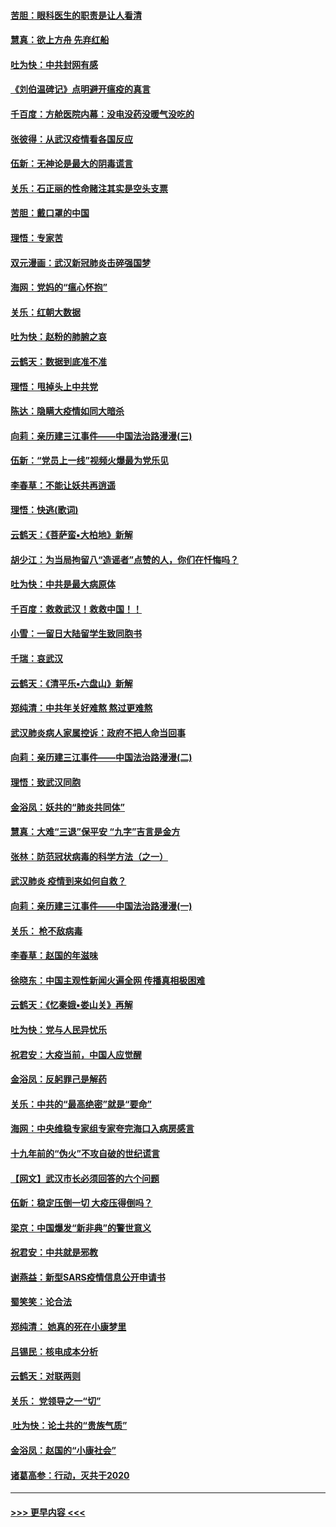 #### [苦胆：眼科医生的职责是让人看清](../pages/nsc993/n11853840.md?t=02091555) 
#### [慧真：欲上方舟 先弃红船](../pages/nsc993/n11853483.md?t=02091555) 
#### [吐为快：中共封网有感](../pages/nsc993/n11852575.md?t=02091555) 
#### [《刘伯温碑记》点明避开瘟疫的真言](../pages/nsc993/n11852128.md?t=02091555) 
#### [千百度：方舱医院内幕：没电没药没暖气没吃的](../pages/nsc993/n11850211.md?t=02091555) 
#### [张彼得：从武汉疫情看各国反应](../pages/nsc993/n11850102.md?t=02091555) 
#### [伍新：无神论是最大的阴毒谎言](../pages/nsc993/n11846129.md?t=02091555) 
#### [关乐：石正丽的性命赌注其实是空头支票](../pages/nsc993/n11846109.md?t=02091555) 
#### [苦胆：戴口罩的中国](../pages/nsc993/n11845576.md?t=02091555) 
#### [理悟：专家苦](../pages/nsc993/n11845564.md?t=02091555) 
#### [双元漫画：武汉新冠肺炎击碎强国梦](../pages/nsc993/n11843320.md?t=02091555) 
#### [海网：党妈的“瘟心怀抱”](../pages/nsc993/n11840740.md?t=02091555) 
#### [关乐：红朝大数据](../pages/nsc993/n11840675.md?t=02091555) 
#### [吐为快：赵粉的肺腑之哀](../pages/nsc993/n11840618.md?t=02091555) 
#### [云鹤天：数据到底准不准](../pages/nsc993/n11840325.md?t=02091555) 
#### [理悟：甩掉头上中共党](../pages/nsc993/n11838826.md?t=02091555) 
#### [陈达：隐瞒大疫情如同大暗杀](../pages/nsc993/n11838771.md?t=02091555) 
#### [向莉：亲历建三江事件——中国法治路漫漫(三)](../pages/nsc993/n11831825.md?t=02091555) 
#### [伍新：“党员上一线”视频火爆最为党乐见](../pages/nsc993/n11838200.md?t=02091555) 
#### [李春草：不能让妖共再逍遥](../pages/nsc993/n11838102.md?t=02091555) 
#### [理悟：快逃(歌词)](../pages/nsc993/n11838083.md?t=02091555) 
#### [云鹤天：《菩萨蛮▪大柏地》新解](../pages/nsc993/n11838059.md?t=02091555) 
#### [胡少江：为当局拘留八“造谣者”点赞的人，你们在忏悔吗？](../pages/nsc993/n11836801.md?t=02091555) 
#### [吐为快：中共是最大病原体](../pages/nsc993/n11836748.md?t=02091555) 
#### [千百度：救救武汉！救救中国！！](../pages/nsc993/n11836145.md?t=02091555) 
#### [小雪：一留日大陆留学生致同胞书](../pages/nsc993/n11834624.md?t=02091555) 
#### [千瑞：哀武汉](../pages/nsc993/n11833647.md?t=02091555) 
#### [云鹤天：《清平乐▪六盘山》新解](../pages/nsc993/n11833611.md?t=02091555) 
#### [郑纯清：中共年关好难熬 熬过更难熬](../pages/nsc993/n11833489.md?t=02091555) 
#### [武汉肺炎病人家属控诉：政府不把人命当回事](../pages/nsc993/n11833205.md?t=02091555) 
#### [向莉：亲历建三江事件——中国法治路漫漫(二)](../pages/nsc993/n11829102.md?t=02091555) 
#### [理悟：致武汉同胞](../pages/nsc993/n11831522.md?t=02091555) 
#### [金浴凤：妖共的“肺炎共同体”](../pages/nsc993/n11829448.md?t=02091555) 
#### [慧真：大难“三退”保平安 “九字”吉言是金方](../pages/nsc993/n11829501.md?t=02091555) 
#### [张林：防范冠状病毒的科学方法（之一）](../pages/nsc993/n11828618.md?t=02091555) 
#### [武汉肺炎 疫情到来如何自救？](../pages/nsc993/n11827632.md?t=02091555) 
#### [向莉：亲历建三江事件——中国法治路漫漫(一)](../pages/nsc993/n11827190.md?t=02091555) 
#### [关乐： 枪不敌病毒](../pages/nsc993/n11826746.md?t=02091555) 
#### [李春草：赵国的年滋味](../pages/nsc993/n11826321.md?t=02091555) 
#### [徐晓东：中国主观性新闻火遍全网 传播真相极困难](../pages/nsc993/n11826508.md?t=02091555) 
#### [云鹤天：《忆秦娥▪娄山关》再解](../pages/nsc993/n11824682.md?t=02091555) 
#### [吐为快：党与人民异忧乐](../pages/nsc993/n11824660.md?t=02091555) 
#### [祝君安：大疫当前，中国人应觉醒](../pages/nsc993/n11821946.md?t=02091555) 
#### [金浴凤：反躬罪己是解药](../pages/nsc993/n11820280.md?t=02091555) 
#### [关乐：中共的“最高绝密”就是“要命”](../pages/nsc993/n11816946.md?t=02091555) 
#### [海网：中央维稳专家组专家夸完海口入病房感言](../pages/nsc993/n11815138.md?t=02091555) 
#### [十九年前的“伪火”不攻自破的世纪谎言](../pages/nsc993/n11813238.md?t=02091555) 
#### [【网文】武汉市长必须回答的六个问题](../pages/nsc993/n11813848.md?t=02091555) 
#### [伍新：稳定压倒一切 大疫压得倒吗？](../pages/nsc993/n11812634.md?t=02091555) 
#### [梁京：中国爆发“新非典”的警世意义](../pages/nsc993/n11812554.md?t=02091555) 
#### [祝君安：中共就是邪教](../pages/nsc993/n11812431.md?t=02091555) 
#### [谢燕益：新型SARS疫情信息公开申请书](../pages/nsc993/n11808840.md?t=02091555) 
#### [蜀笑笑：论合法](../pages/nsc993/n11808064.md?t=02091555) 
#### [郑纯清： 她真的死在小康梦里](../pages/nsc993/n11806623.md?t=02091555) 
#### [吕锡民：核电成本分析](../pages/nsc993/n11806284.md?t=02091555) 
#### [云鹤天：对联两则](../pages/nsc993/n11805957.md?t=02091555) 
#### [关乐： 党领导之一“切”](../pages/nsc993/n11804505.md?t=02091555) 
#### [ 吐为快：论土共的“贵族气质”](../pages/nsc993/n11804490.md?t=02091555) 
#### [金浴凤：赵国的“小康社会”](../pages/nsc993/n11804452.md?t=02091555) 
#### [诸葛高参：行动，灭共于2020](../pages/nsc993/n11804120.md?t=02091555) 

----
#### [ >>> 更早内容 <<< ](../indexes/nsc993-earlier.md)
